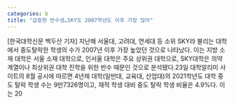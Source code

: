 ```yaml
---
categories: b
title: "급증한 반수생…SKY도 2007학년도 이후 가장 많아"
---
```

[한국대학신문 백두산 기자] 지난해 서울대, 고려대, 연세대 등 소위 SKY라 불리는 대학에서 중도탈락한 학생의 수가 2007년 이후 가장 높았던 것으로 나타났다. 이는 지방 소재 대학은 서울 소재 대학으로, 인서울 대학은 주요 상위권 대학으로, SKY대학은 의약계열이나 최상위권 대학 진학을 위한 반수 때문인 것으로 분석됐다.23일 대학알리미 사이트의 8월 공시에 따르면 4년제 대학(일반대, 교육대, 산업대)의 2021학년도 대학 중도 탈락 학생 수는 9만7326명이고, 재적 학생 대비 중도 탈락 학생 비율은 4.9%다. 이는 20